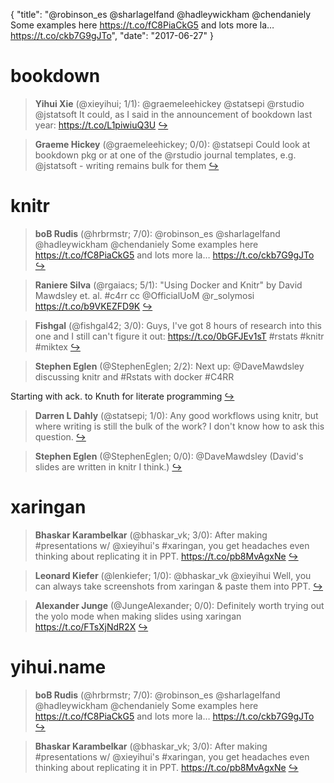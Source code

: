 {
  "title": "@robinson_es @sharlagelfand @hadleywickham @chendaniely Some examples here https://t.co/fC8PiaCkG5 and lots more la… https://t.co/ckb7G9gJTo",
  "date": "2017-06-27"
}

# bookdown

> **Yihui Xie** (@xieyihui; 1/1): @graemeleehickey @statsepi @rstudio @jstatsoft It could, as I said in the announcement of bookdown last year: https://t.co/L1piwiuQ3U  [&#8618;](https://twitter.com/xieyihui/status/879694819454586880)

<!-- -->


> **Graeme Hickey** (@graemeleehickey; 0/0): @statsepi Could look at bookdown pkg or at one of the @rstudio journal templates, e.g. @jstatsoft - writing remains bulk for them  [&#8618;](https://twitter.com/xieyihui/status/879628018238586880)

<!-- -->


# knitr

> **boB Rudis** (@hrbrmstr; 7/0): @robinson_es @sharlagelfand @hadleywickham @chendaniely Some examples here https://t.co/fC8PiaCkG5 and lots more la… https://t.co/ckb7G9gJTo  [&#8618;](https://twitter.com/xieyihui/status/879751596426637313)

<!-- -->


> **Raniere Silva** (@rgaiacs; 5/1): "Using Docker and Knitr" by David Mawdsley et. al. #c4rr cc @OfficialUoM @r_solymosi https://t.co/b9VKEZFD9K  [&#8618;](https://twitter.com/xieyihui/status/879683904382410752)

<!-- -->


> **Fishgal** (@fishgal42; 3/0): Guys, I've got 8 hours of research into this one and I still can't figure it out: https://t.co/0bGFJEv1sT #rstats #knitr #miktex  [&#8618;](https://twitter.com/xieyihui/status/879754011959640064)

<!-- -->


> **Stephen Eglen** (@StephenEglen; 2/2): Next up: @DaveMawdsley discussing knitr and #Rstats with docker #C4RR 
>
Starting with ack. to Knuth for literate programming  [&#8618;](https://twitter.com/xieyihui/status/879683614656659456)

<!-- -->


> **Darren L Dahly** (@statsepi; 1/0): Any good workflows using knitr, but where writing is still the bulk of the work? I don't know how to ask this question.  [&#8618;](https://twitter.com/xieyihui/status/879481790179807232)

<!-- -->


> **Stephen Eglen** (@StephenEglen; 0/0): @DaveMawdsley (David's slides are written in knitr I think.)  [&#8618;](https://twitter.com/xieyihui/status/879685901827416066)

<!-- -->


# xaringan

> **Bhaskar Karambelkar** (@bhaskar_vk; 3/0): After making #presentations w/ @xieyihui's #xaringan, you get headaches even thinking about replicating it in PPT.
https://t.co/pb8MvAgxNe  [&#8618;](https://twitter.com/xieyihui/status/879819025680928768)

<!-- -->


> **Leonard Kiefer** (@lenkiefer; 1/0): @bhaskar_vk @xieyihui Well, you can always take screenshots from xaringan &amp; paste them into PPT.  [&#8618;](https://twitter.com/xieyihui/status/879824092249157634)

<!-- -->


> **Alexander Junge** (@JungeAlexander; 0/0): Definitely worth trying out the yolo mode when making slides using xaringan https://t.co/FTsXjNdR2X  [&#8618;](https://twitter.com/xieyihui/status/879622317885861889)

<!-- -->


# yihui.name

> **boB Rudis** (@hrbrmstr; 7/0): @robinson_es @sharlagelfand @hadleywickham @chendaniely Some examples here https://t.co/fC8PiaCkG5 and lots more la… https://t.co/ckb7G9gJTo  [&#8618;](https://twitter.com/xieyihui/status/879751596426637313)

<!-- -->


> **Bhaskar Karambelkar** (@bhaskar_vk; 3/0): After making #presentations w/ @xieyihui's #xaringan, you get headaches even thinking about replicating it in PPT.
https://t.co/pb8MvAgxNe  [&#8618;](https://twitter.com/xieyihui/status/879819025680928768)

<!-- -->


